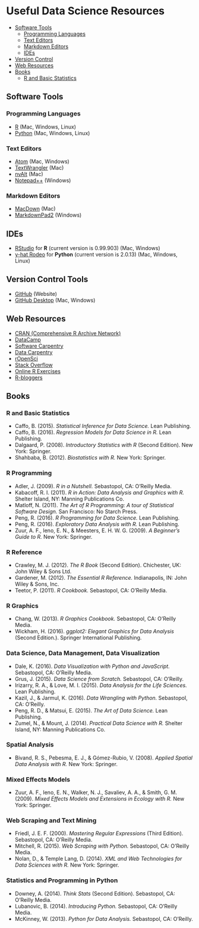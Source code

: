 # Useful Data Science Resources
* [Software Tools](#software-tools)
	* [Programming Languages](#programming-languages)
	* [Text Editors](#text-editors)
	* [Markdown Editors](#markdown-editors)
	* [IDEs](#ides)
* [Version Control](#version-control)
* [Web Resources](#web-resources)
* [Books](#books)
	* [R and Basic Statistics](#r-and-basic-statistics)

## <a name="software-tools"></a>Software Tools

### <a name="programming-languages"></a>Programming Languages
- [R](https://cran.r-project.org/) (Mac, Windows, Linux)
- [Python](https://www.python.org/) (Mac, Windows, Linux)

### <a name="text-editors"></a>Text Editors
- [Atom](https://atom.io/) (Mac, Windows)
- [TextWrangler](http://www.barebones.com/products/textwrangler/download.html) (Mac)
- [nvAlt](http://brettterpstra.com/projects/nvalt/) (Mac)
- [Notepad++](https://notepad-plus-plus.org/) (Windows)

### <a name="markdown-editors"></a>Markdown Editors
- [MacDown](http://macdown.uranusjr.com/) (Mac)
- [MarkdownPad2](http://markdownpad.com/) (Windows)

## <a name="ides"></a>IDEs
- [RStudio](https://www.rstudio.com/) for **R** (current version is 0.99.903) (Mac, Windows)
- [y-hat Rodeo](https://www.yhat.com/products/rodeo) for **Python** (current version is 2.0.13) (Mac, Windows, Linux)

## <a name="version-control"></a>Version Control Tools
- [GitHub](https://github.com/) (Website)
- [GitHub Desktop](https://desktop.github.com/) (Mac, Windows)

## <a name="web-resources"></a>Web Resources
- [CRAN (Comprehensive R Archive Network)](https://cran.r-project.org/)
- [DataCamp](https://www.datacamp.com)
- [Software Carpentry](http://software-carpentry.org/)
- [Data Carpentry](http://www.datacarpentry.org/)
- [rOpenSci](https://ropensci.org/)
- [Stack Overflow](http://stackoverflow.com/)
- [Online R Exercises](http://r-exercises.com/start-here-to-learn-r/)
- [R-bloggers](https://www.r-bloggers.com/)

## <a name="books"></a>Books

### <a name="r-and-basic-statistics"></a>R and Basic Statistics
* Caffo, B. (2015). *Statistical Inference for Data Science.* Lean Publishing.
* Caffo, B. (2016). *Regression Models for Data Science in R.* Lean Publishing.
* Dalgaard, P. (2008). *Introductory Statistics with R* (Second Edition). New York: Springer.
* Shahbaba, B. (2012). *Biostatistics with R.* New York: Springer.

### <a name="r-programming"></a>R Programming
* Adler, J. (2009). *R in a Nutshell.* Sebastopol, CA: O’Reilly Media.
* Kabacoff, R. I. (2011). *R in Action: Data Analysis and Graphics with R.* Shelter Island, NY: Manning Publications Co.
* Matloff, N. (2011). *The Art of R Programming: A tour of Statistical Software Design.* San Francisco: No Starch Press.
* Peng, R. (2016). *R Programming for Data Science.* Lean Publishing.
* Peng, R. (2016). *Exploratory Data Analysis with R.* Lean Publishing.
* Zuur, A. F., Ieno, E. N., & Meesters, E. H. W. G. (2009). *A Beginner’s Guide to R.* New York: Springer.

### <a name="r-reference"></a>R Reference
* Crawley, M. J. (2012). *The R Book* (Second Edition). Chichester, UK: John Wiley & Sons Ltd.
* Gardener, M. (2012). *The Essential R Reference.* Indianapolis, IN: John Wiley & Sons, Inc.
* Teetor, P. (2011). *R Cookbook.* Sebastopol, CA: O’Reilly Media.

### <a name="r-graphics"></a>R Graphics
* Chang, W. (2013). *R Graphics Cookbook.* Sebastopol, CA: O’Reilly Media.
* Wickham, H. (2016). *ggplot2: Elegant Graphics for Data Analysis* (Second Edition.). Springer International Publishing.

### <a name="data-science"></a>Data Science, Data Management, Data Visualization
* Dale, K. (2016). *Data Visualization with Python and JavaScript.* Sebastopol, CA: O’Reilly Media.
* Grus, J. (2015). *Data Science from Scratch.* Sebastopol, CA: O’Reilly.
* Irizarry, R. A., & Love, M. I. (2015). *Data Analysis for the Life Sciences.* Lean Publishing.
* Kazil, J., & Jarmul, K. (2016). *Data Wrangling with Python.* Sebastopol, CA: O’Reilly.
* Peng, R. D., & Matsui, E. (2015). *The Art of Data Science.* Lean Publishing.
* Zumel, N., & Mount, J. (2014). *Practical Data Science with R.* Shelter Island, NY: Manning Publications Co.

### <a name="spatial-analysis"></a>Spatial Analysis
* Bivand, R. S., Pebesma, E. J., & Gómez-Rubio, V. (2008). *Applied Spatial Data Analysis with R.* New York: Springer.

### <a name="mixed-effects-modeling"></a>Mixed Effects Models
* Zuur, A. F., Ieno, E. N., Walker, N. J., Savaliev, A. A., & Smith, G. M. (2009). *Mixed Effects Models and Extensions in Ecology with R.* New York: Springer.

### <a name="web-scraping"></a>Web Scraping and Text Mining
* Friedl, J. E. F. (2000). *Mastering Regular Expressions* (Third Edition). Sebastopol, CA: O’Reilly Media.
* Mitchell, R. (2015). *Web Scraping with Python.* Sebastopol, CA: O’Reilly Media.
* Nolan, D., & Temple Lang, D. (2014). *XML and Web Technologies for Data Sciences with R.* New York: Springer.

### <a name="statistics-and-python"></a>Statistics and Programming in Python
* Downey, A. (2014). *Think Stats* (Second Edition). Sebastopol, CA: O’Reilly Media.
* Lubanovic, B. (2014). *Introducing Python.* Sebastopol, CA: O’Reilly Media.
* McKinney, W. (2013). *Python for Data Analysis.* Sebastopol, CA: O’Reilly.

